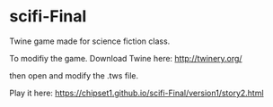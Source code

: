 scifi-Final
===========

Twine game made for science fiction class. 

To modifiy the game. Download Twine here: http://twinery.org/

then open and modify the .tws file.

Play it here:
https://chipset1.github.io/scifi-Final/version1/story2.html
